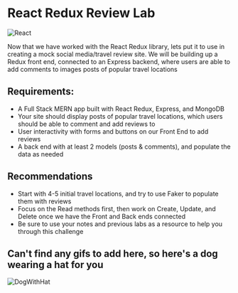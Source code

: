 # React Redux Review Lab

![React](https://blog.codecentric.de/files/2017/12/Bildschirmfoto-2017-12-01-um-08.53.32.png)

Now that we have worked with the React Redux library, lets put it to use in creating a mock social media/travel review site. We will be building up a Redux front end, connected to an Express backend, where users are able to add comments to images posts of popular travel locations 



## Requirements:

- A Full Stack MERN app built with React Redux, Express, and MongoDB
- Your site should display posts of popular travel locations, which users should be able to comment and add reviews to
- User interactivity with forms and buttons on our Front End to add reviews 
- A back end with at least 2 models (posts & comments), and populate the data as needed


## Recommendations
- Start with 4-5 initial travel locations, and try to use Faker to populate them with reviews
- Focus on the Read methods first, then work on Create, Update, and Delete once we have the Front and Back ends connected
- Be sure to use your notes and previous labs as a resource to help you through this challenge


## Can't find any gifs to add here, so here's a dog wearing a hat for you

![DogWithHat](https://static.onecms.io/wp-content/uploads/sites/47/2020/12/29/winter-dog-hat-2000.jpg)
